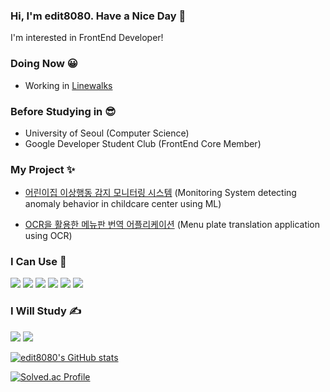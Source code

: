 ### Hi, I'm edit8080. Have a Nice Day 👋
I'm interested in FrontEnd Developer! 

### Doing Now 😀
- Working in [Linewalks](https://linewalks.com/)

### Before Studying in 😎
- University of Seoul (Computer Science)
- Google Developer Student Club (FrontEnd Core Member)

### My Project ✨
- [어린이집 이상행동 감지 모니터링 시스템](https://github.com/DSC-University-of-Seoul/2021-spring-project)
  (Monitoring System detecting anomaly behavior in childcare center using ML)

- [OCR을 활용한 메뉴판 번역 어플리케이션](https://github.com/edit8080/Capstone)
  (Menu plate translation application using OCR)
  
### I Can Use 🙌
<p>
  <img src="https://img.shields.io/badge/-HTML-%23E34F26?style=flat-square&logo=HTML5&logoColor=white" />
  <img src="https://img.shields.io/badge/-CSS-%231572B6?style=flat-square&logo=CSS3&logoColor=white" />
  <img src="https://img.shields.io/badge/-SCSS-%23CC6699?style=flat-square&logo=sass&logoColor=white" />
  <img src="https://img.shields.io/badge/-JavaScript-%23F7DF1E?style=flat-square&logo=JavaScript&logoColor=white" />
  <img src="https://img.shields.io/badge/-React-%2361DAFB?style=flat-square&logo=React&logoColor=white" />
  <img src="https://img.shields.io/badge/-Redux-%23764ABC?style=flat-square&logo=Redux&logoColor=white" />
</p>

### I Will Study ✍
<p>
  <img src="https://img.shields.io/badge/-Vue.js-%234FC08D?style=flat-square&logo=vue.js&logoColor=white" />
  <img src="https://img.shields.io/badge/-TypeScript-%233178C6?style=flat-square&logo=TypeScript&logoColor=white" />
</p>

[![edit8080's GitHub stats](https://github-readme-stats.vercel.app/api?username=edit8080&hide=stars&show_icons=true&theme=buefy)](https://github.com/anuraghazra/github-readme-stats)

[![Solved.ac Profile](http://mazassumnida.wtf/api/v2/generate_badge?boj=tlfla01)](https://solved.ac/tlfla01/)
